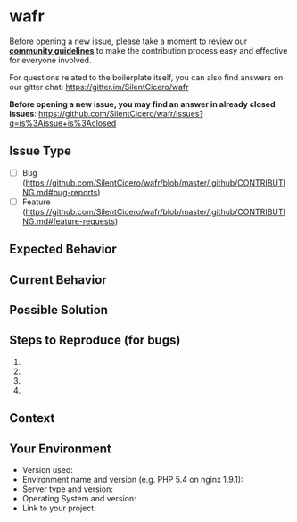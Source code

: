 # wafr

Before opening a new issue, please take a moment to review our [**community guidelines**](https://github.com/SilentCicero/wafr/blob/master/.github/CONTRIBUTING.md) to make the contribution process easy and effective for everyone involved.

For questions related to the boilerplate itself, you can also find answers on our gitter chat:
https://gitter.im/SilentCicero/wafr

**Before opening a new issue, you may find an answer in already closed issues**:
https://github.com/SilentCicero/wafr/issues?q=is%3Aissue+is%3Aclosed

## Issue Type

- [ ] Bug (https://github.com/SilentCicero/wafr/blob/master/.github/CONTRIBUTING.md#bug-reports)
- [ ] Feature (https://github.com/SilentCicero/wafr/blob/master/.github/CONTRIBUTING.md#feature-requests)

<!--- Provide a general summary of the issue in the Title above -->

<!--- DO NOT PASTE ONLY IMAGES OF TERMINAL OUTPUT AS AN ISSUE --->

<!--- WINDOWS USERS: Please READ all of the error / debug output and make sure that the issue
      isn't due to you missing something before creating an issue. A large portion of Windows
      issues turn out to be easily self-fixable if you actually read the output before dumping
      it in an issue here. Thanks! --->

## Expected Behavior
<!--- If you're describing a bug, tell us what should happen -->
<!--- If you're suggesting a change/improvement, tell us how it should work -->

## Current Behavior
<!--- If describing a bug, tell us what happens instead of the expected behavior -->
<!--- If suggesting a change/improvement, explain the difference from current behavior -->

## Possible Solution
<!--- Not obligatory, but suggest a fix/reason for the bug, -->
<!--- or ideas how to implement the addition or change -->

## Steps to Reproduce (for bugs)
<!--- Provide a link to a live example, or an unambiguous set of steps to -->
<!--- reproduce this bug. Include code to reproduce, if relevant -->
1.
2.
3.
4.

## Context
<!--- How has this issue affected you? What are you trying to accomplish? -->
<!--- Providing context helps us come up with a solution that is most useful in the real world -->

## Your Environment
<!--- Include as many relevant details about the environment you experienced the bug in -->
* Version used:
* Environment name and version (e.g. PHP 5.4 on nginx 1.9.1):
* Server type and version:
* Operating System and version:
* Link to your project:

